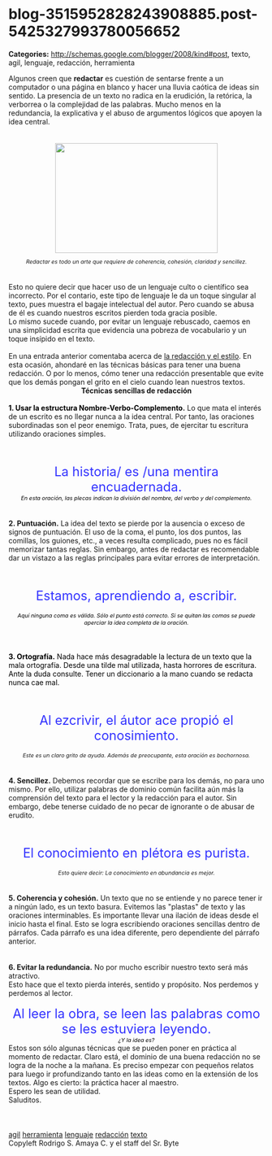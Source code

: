 # blog-3515952828243908885.post-5425327993780056652

**Categories:** http://schemas.google.com/blogger/2008/kind#post, texto, agil, lenguaje, redacción, herramienta

<div align="left">Algunos creen que
      <strong>redactar</strong> es cuestión de sentarse frente a un computador o una
      página en blanco y hacer una lluvia caótica de ideas sin sentido. La presencia de un texto no
      radica en la erudición, la retórica, la verborrea o la complejidad de las palabras. Mucho
      menos en la redundancia, la explicativa y el abuso de argumentos lógicos que apoyen la idea
      central. </div><div align="left"><br /><br /></div><div
      align="center"><img id="BLOGGER_PHOTO_ID_5313235505188067970" style="DISPLAY: block;
      MARGIN: 0px auto 10px; WIDTH: 320px; CURSOR: hand; HEIGHT: 216px; TEXT-ALIGN: center" alt=""
      src="http://3.bp.blogspot.com/_JbB9KsZ238w/Sbxnio66WoI/AAAAAAAAAT8/rXPv_WoSZvE/s320/311501544_ab2a661c03.jpg"
      border="0" /><em><span style="font-size:78%;">Redactar es todo un arte que
      requiere de coherencia, cohesión, claridad y sencillez.</span><br
      /></em></div><div align="center"><br /><br /><div
      align="left">Esto no quiere decir que hacer uso de un lenguaje culto o científico sea
      incorrecto. Por el contario, este tipo de lenguaje le da un toque singular al texto, pues
      muestra el bagaje intelectual del autor. Pero cuando se abusa de él es cuando nuestros
      escritos pierden toda gracia posible.</div><div align="left">Lo mismo sucede
      cuando, por evitar un lenguaje rebuscado, caemos en una simplicidad escrita que evidencia una
      pobreza de vocabulario y un toque insípido en el texto.</div><div
      align="left"><br /></div><div align="left">En una entrada anterior
      comentaba acerca de <a href="http://www.srbyte.com/2009/02/redaccion-y-estilo.html">la
      redacción y el estilo</a>. En esta ocasión, ahondaré en las técnicas básicas para tener
      una buena redacción. O por lo menos, cómo tener una redacción presentable que evite que los
      demás pongan el grito en el cielo cuando lean nuestros textos.</div><div
      align="left"></div><div align="left"></div><div
      align="left"></div><div align="left"></div></div><div
      align="center"></div><div
      align="left"><strong></strong></div><div
      align="left"><strong></strong></div><div
      align="left"><strong></strong></div><div
      align="center"><strong>Técnicas sencillas de redacción<br
      /></div></strong><div align="center"></div><div
      align="center"></div><div align="center"><br /></div><div
      align="left"><strong><span style="color:#000000;">1. Usar la estructura
      Nombre-Verbo-Complemento</span>.</strong> Lo que mata el interés de un escrito es
      no llegar nunca a la idea central. Por tanto, las oraciones subordinadas son el peor enemigo.
      Trata, pues, de ejercitar tu escritura utilizando oraciones simples. </div><div
      align="center"><br /></div><div align="center"></div><div
      align="center"><br /></div><div align="center"></div><div
      align="center"><br /></div><div align="center"><span
      style="font-size:180%;color:#3333ff;">La historia/ es /una mentira
      encuadernada.</span></div><div align="center"><span
      style="font-size:78%;color:#3333ff;"></span></div><div
      align="center"></div><div align="center"><span
      style="font-size:78%;"><span style="color:#000000;"><em>En esta oración, las
      plecas indican la división del nombre, del verbo y del
      complemento.</em></span></span></div><div align="center"><br
      /></div><div align="left"><span
      style="font-size:78%;"></span></div><div align="center"><br
      /></div><div align="left"><strong>2. Puntuación.</strong> La idea
      del texto se pierde por la ausencia o exceso de signos de puntuación. El uso de la coma, el
      punto, los dos puntos, las comillas, los guiones, etc., a veces resulta complicado, pues no es
      fácil memorizar tantas reglas. Sin embargo, antes de redactar es recomendable dar un vistazo a
      las reglas principales para evitar errores de interpretación. </div><div
      align="center"><br /></div><div align="left"></div><div
      align="center"><br /></div><div align="left"></div><div
      align="center"><br /></div><div align="center"><span
      style="font-size:180%;color:#3333ff;">Estamos, aprendiendo a,
      escribir.</span></div><div align="center"><br /></div><div
      align="center"><span style="font-size:78%;color:#000000;"><em>Aquí ninguna coma
      es válida. Sólo el punto está correcto. Si se quitan las comas se puede aperciar la idea
      completa de la oración.</em></span></div><div align="center"><br
      /></div><div align="left"><em><span
      style="font-size:78%;color:#3366ff;"></span></em></div><div
      align="center"><br /></div><div align="left"><em><span
      style="font-size:78%;color:#3366ff;"></span></em></div><div
      align="center"><br /></div><div align="left"><span
      style="color:#000000;"><strong>3. Ortografía.</strong><em>
      </em></span><span style="color:#000000;">Nada hace más desagradable la
      lectura de un texto que la mala ortografía. Desde una tilde mal utilizada, hasta horrores de
      escritura. Ante la duda consulte. Tener un diccionario a la mano cuando se redacta nunca cae
      mal.</span></div><div align="center"><br /></div><div
      align="left"></div><div align="center"><br /></div><div
      align="left"></div><div align="center"><br /></div><div
      align="center"><span style="font-size:180%;color:#3333ff;">Al ezcrivir, el áutor ace
      propió el conosimiento.</span></div><div align="center"><br
      /></div><div align="center"><span style="font-size:78%;"><em>Este
      es un claro grito de ayuda. Además de preocupante, esta oracíón es
      bochornosa.</em></span></div><div align="center"><br
      /></div><div align="center"></div><div align="center"><br
      /></div><div align="left"><strong>4. Sencillez.</strong> Debemos
      recordar que se escribe para los demás, no para uno mismo. Por ello, utilizar palabras de
      dominio común facilita aún más la comprensión del texto para el lector y la redacción para el
      autor. Sin embargo, debe tenerse cuidado de no pecar de ignorante o de abusar de
      erudito.</div><div align="center"><br /></div><div
      align="left"></div><div align="center"><br /></div><div
      align="left"></div><div align="center"><br /></div><div
      align="center"><span style="font-size:180%;color:#3333ff;">El conocimiento en plétora
      es purista.</span></div><div align="center"><br /></div><div
      align="center"><span style="font-size:78%;"><em>Esto quiere decir: La
      conocimiento en abundancia es mejor.</em></span></div><div
      align="center"><br /></div><div align="left"><br
      /></div><div align="left"><strong>5. Coherencia y
      cohesión.</strong> Un texto que no se entiende y no parece tener ir a ningún lado, es un
      texto basura. Evitemos las "plastas" de texto y las oraciones interminables. Es importante
      llevar una ilación de ideas desde el inicio hasta el final. Esto se logra escribiendo
      oraciones sencillas dentro de párrafos. Cada párrafo es una idea diferente, pero dependiente
      del párrafo anterior.</div><div align="left"><br /></div><div
      align="left"></div><div align="center"><br /></div><div
      align="left"><strong>6. Evitar la redundancia.</strong> No por mucho escribir
      nuestro texto será más atractivo. </div><div align="left">Esto hace que el texto
      pierda interés, sentido y propósito. Nos perdemos y perdemos al lector.</div><div
      align="left"></div><div align="left"><br /></div><div
      align="center"><span style="font-size:180%;color:#3333ff;">Al leer la obra, se leen
      las palabras como se les estuviera leyendo. </span></div><div
      align="center"><span
      style="font-size:78%;color:#3333ff;"></span></div><div
      align="center"><span
      style="font-size:78%;color:#000000;"><em></em></span></div><div
      align="center"><span style="font-size:78%;color:#000000;"><em>¿Y la idea
      es?</em></span></div><div align="center"><em><span
      style="font-size:78%;"></span></em></div><div
      align="center"><em><span
      style="font-size:78%;"></span></em></div><div
      align="center"><em><span
      style="font-size:78%;"></span></em></div><div
      align="center"><em><span
      style="font-size:100%;"></span></em></div><div
      align="center"><em></em></div><div
      align="center"></div><div align="left">Estos son sólo algunas técnicas que se
      pueden poner en práctica al momento de redactar. Claro está, el dominio de una buena redacción
      no se logra de la noche a la mañana. Es preciso empezar con pequeños relatos para luego ir
      profundizando tanto en las ideas como en la extensión de los textos. Algo es cierto: la
      práctica hacer al maestro. </div><div align="left"></div><div
      align="left">Espero les sean de utilidad.</div><div
      align="left"></div><div align="left"></div><div
      align="left">Saluditos.</div><br /><br /><br /><a
      href="http://www.blogalaxia.com/tags/agil" rel="tag">agil</a> <a
      href="http://www.blogalaxia.com/tags/herramienta" rel="tag">herramienta</a> <a
      href="http://www.blogalaxia.com/tags/lenguaje" rel="tag">lenguaje</a> <a
      href="http://www.blogalaxia.com/tags/redaccion" rel="tag">redacción</a> <a
      href="http://www.blogalaxia.com/tags/texto" rel="tag">texto</a><div
      class="blogger-post-footer">Copyleft Rodrigo S. Amaya C. y el staff del Sr.
      Byte</div>